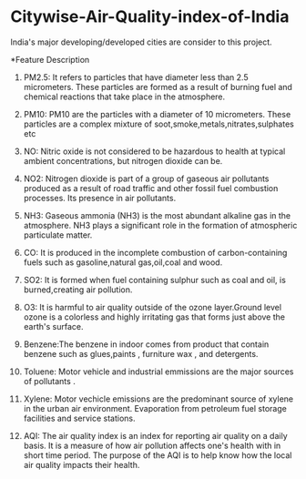 # Citywise-Air-Quality-index-of-India
India's major developing/developed cities are consider to this project. 



*Feature Description
1. PM2.5: It refers to particles that have diameter less than 2.5 micrometers. These particles are formed as a result of burning fuel and chemical reactions that take place in the atmosphere.

2. PM10: PM10 are the particles with a diameter of 10 micrometers. These particles are a complex mixture of soot,smoke,metals,nitrates,sulphates etc

3. NO: Nitric oxide is not considered to be hazardous to health at typical ambient concentrations, but nitrogen dioxide can be.

4. NO2: Nitrogen dioxide is part of a group of gaseous air pollutants produced as a result of road traffic and other fossil fuel combustion processes. Its presence in air pollutants.

5. NH3: Gaseous ammonia (NH3) is the most abundant alkaline gas in the atmosphere. NH3 plays a significant role in the formation of atmospheric particulate matter.

6. CO: It is produced in the incomplete combustion of carbon-containing fuels such as gasoline,natural gas,oil,coal and wood.

7. SO2: It is formed when fuel containing sulphur such as coal and oil, is burned,creating air pollution.

8. O3: It is harmful to air quality outside of the ozone layer.Ground level ozone is a colorless and highly irritating gas that forms just above the earth's surface.

9. Benzene:The benzene in indoor comes from product that contain benzene such as glues,paints , furniture wax , and detergents.

10. Toluene: Motor vehicle and industrial emmissions are the major sources of pollutants .

11. Xylene: Motor vechicle emissions are the predominant source of xylene in the urban air environment. Evaporation from petroleum fuel storage facilities and service stations.

12. AQI: The air quality index is an index for reporting air quality on a daily basis. It is a measure of how air pollution affects one's health with in short time period. The purpose of the AQI is to help know how the local air quality impacts their health.
